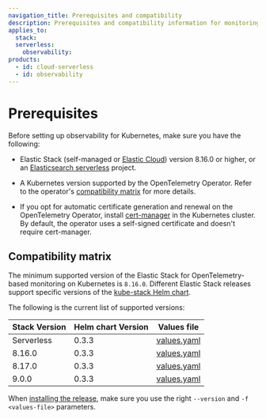 ```yaml
---
navigation_title: Prerequisites and compatibility
description: Prerequisites and compatibility information for monitoring Kubernetes with EDOT.
applies_to:
  stack:
  serverless:
    observability:
products:
  - id: cloud-serverless
  - id: observability
---
```


# Prerequisites

Before setting up observability for Kubernetes, make sure you have the following:

- Elastic Stack (self-managed or [Elastic Cloud](https://www.elastic.co/cloud)) version 8.16.0 or higher, or an [Elasticsearch serverless](docs-content://solutions/search/serverless-elasticsearch-get-started.md) project.

- A Kubernetes version supported by the OpenTelemetry Operator. Refer to the operator's [compatibility matrix](https://github.com/open-telemetry/opentelemetry-operator/blob/main/docs/compatibility.md#compatibility-matrix) for more details.

- If you opt for automatic certificate generation and renewal on the OpenTelemetry Operator, install [cert-manager](https://cert-manager.io/docs/installation/) in the Kubernetes cluster. By default, the operator uses a self-signed certificate and doesn't require cert-manager.

## Compatibility matrix

The minimum supported version of the Elastic Stack for OpenTelemetry-based monitoring on Kubernetes is `8.16.0`. Different Elastic Stack releases support specific versions of the [kube-stack Helm chart](https://github.com/open-telemetry/opentelemetry-helm-charts/tree/main/charts/opentelemetry-kube-stack).

The following is the current list of supported versions:

| Stack Version | Helm chart Version |    Values file     |
|---------------|--------------------|--------------------|
| Serverless    | 0.3.3              | [values.yaml](https://github.com/elastic/elastic-agent/blob/main/deploy/helm/edot-collector/kube-stack/managed_otlp/values.yaml)  |
| 8.16.0        | 0.3.3              | [values.yaml](https://raw.githubusercontent.com/elastic/opentelemetry/refs/heads/8.16/resources/kubernetes/operator/helm/values.yaml)  |
| 8.17.0        | 0.3.3              | [values.yaml](https://raw.githubusercontent.com/elastic/elastic-agent/refs/heads/8.17/deploy/helm/edot-collector/kube-stack/values.yaml) |
| 9.0.0         | 0.3.3              | [values.yaml](https://github.com/elastic/elastic-agent/blob/main/deploy/helm/edot-collector/kube-stack/managed_otlp/values.yaml) |

When [installing the release](./deployment.md), make sure you use the right `--version` and `-f <values-file>` parameters.